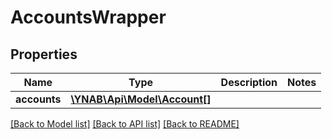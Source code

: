 # AccountsWrapper

## Properties
Name | Type | Description | Notes
------------ | ------------- | ------------- | -------------
**accounts** | [**\YNAB\Api\Model\Account[]**](Account.md) |  | 

[[Back to Model list]](../README.md#documentation-for-models) [[Back to API list]](../README.md#documentation-for-api-endpoints) [[Back to README]](../README.md)


